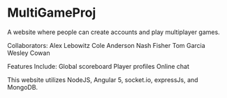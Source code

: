 # MultiGameProj
A website where people can create accounts and play multiplayer games.

Collaborators: 
Alex Lebowitz
Cole Anderson
Nash Fisher
Tom Garcia
Wesley Cowan

Features Include: 
Global scoreboard
Player profiles
Online chat

This website utilizes NodeJS, Angular 5, socket.io, expressJs, and MongoDB.
